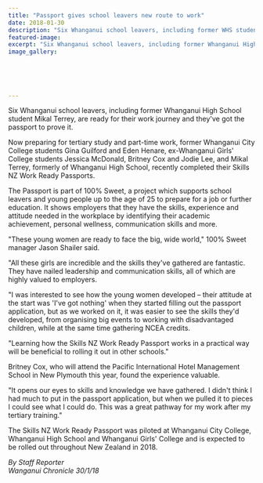 ```yaml
---
title: "Passport gives school leavers new route to work"
date: 2018-01-30
description: "Six Whanganui school leavers, including former WHS student Mikal Terrey, are ready for their work journey and they've got the passport to prove it..."
featured-image: 
excerpt: "Six Whanganui school leavers, including former Whanganui High School student Mikal Terrey, are ready for their work journey and they've got the passport to prove it."
image_gallery:
	
	
	
	
	
---
```


<p class="element element-paragraph">Six Whanganui school leavers, including former Whanganui High School student Mikal Terrey, are ready for their work journey and they've got the passport to prove it.</p>
<p class="element element-paragraph">Now preparing for tertiary study and part-time work, former Whanganui City College students Gina Guilford and Eden Henare, ex-Whanganui Girls' College students Jessica McDonald, Britney Cox and Jodie Lee, and Mikal Terrey, formerly of Whanganui High School, recently completed their Skills NZ Work Ready Passports.</p>
<p class="element element-paragraph">The Passport is part of 100% Sweet, a project which supports school leavers and young people up to the age of 25 to prepare for a job or further education. It shows employers that they have the skills, experience and attitude needed in the workplace by identifying their academic achievement, personal wellness, communication skills and more.</p>
<p class="element element-paragraph">"These young women are ready to face the big, wide world," 100% Sweet manager Jason Shailer said.</p>
<p class="element element-paragraph">"All these girls are incredible and the skills they've gathered are fantastic. They have nailed leadership and communication skills, all of which are highly valued to employers.</p>
<p class="element element-paragraph">"I was interested to see how the young women developed &ndash; their attitude at the start was 'I've got nothing' when they started filling out the passport application, but as we worked on it, it was easier to see the skills they'd developed, from organising big events to working with disadvantaged children, while at the same time gathering NCEA credits.</p>
<p class="element element-paragraph">"Learning how the Skills NZ Work Ready Passport works in a practical way will be beneficial to rolling it out in other schools."</p>
<p class="element element-paragraph">Britney Cox, who will attend the Pacific International Hotel Management School in New Plymouth this year, found the experience valuable.</p>
<p class="element element-paragraph">"It opens our eyes to skills and knowledge we have gathered. I didn't think I had much to put in the passport application, but when we pulled it to pieces I could see what I could do. This was a great pathway for my work after my tertiary training."</p>
<p class="element element-paragraph">The Skills NZ Work Ready Passport was piloted at Whanganui City College, Whanganui High School and Whanganui Girls' College and is expected to be rolled out throughout New Zealand in 2018.</p>
<p class="element element-paragraph"><em>By Staff Reporter</em><br /><em>Wanganui Chronicle 30/1/18</em></p>

